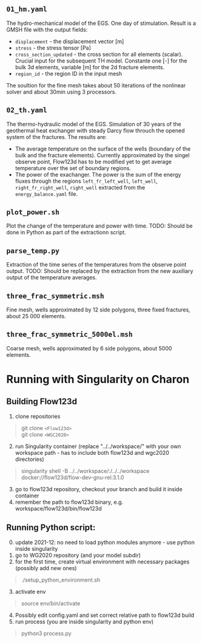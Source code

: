 ## `01_hm.yaml`
The hydro-mechanical model of the EGS. One day of stimulation. Result is a GMSH file with the output fields:
- `displacement` - the displacement vector [m]
- `stress` - the stress tensor [Pa]
- `cross_section_updated` - the cross section for all elements (scalar). 
  Crucial input for the subsequent TH model. Constante one [-] for the bulk 3d elements, variable [m] for the 2d fracture elements. 
- `region_id` - the region ID in the input mesh

The soultion for the fine mesh takes about 50 iterations of the nonlinear solver and about 30min using 3 processors.

## `02_th.yaml`
The thermo-hydraulic model of the EGS. Simulation of 30 years of the geothermal heat exchanger with steady Darcy flow throuch the opened system of the fractures. The results are: 

- The average temperature on the surface of the wells (boundary of the bulk and the fracture elements). Currently approximated by the singel observe point, Flow123d has to be modified yet to get average temperature over the set of boundary regions.
- The power of the exachanger. The power is the sum of the energy fluxes through the regions `left_fr_left_well`, `left_well`, `right_fr_right_well`, `right_well` extracted from the `energy_balance.yaml` file.


## `plot_power.sh` 
Plot the change of the temperature and power with time. TODO: Should be done in Python as part of the extractionn script.

## `parse_temp.py`
Extraction of the time series of the temperatures from the observe point output. TODO: Should be replaced by the extraction from the new auxiliary output of the temperature averages.

## `three_frac_symmetric.msh`
Fine mesh, wells approximated by 12 side polygons, three fixed fractures, about 25 000 elements.
## `three_frac_symmetric_5000el.msh`
Coarse mesh, wells approximated by 6 side polygons, about 5000 elements.







# Running with Singularity on Charon

## Building Flow123d

1. clone repositories
> git clone `<Flow123d>`\
> git clone `<WGC2020>`
2. run Singularity container (replace "../../workspace/" with your own workspace path - has to include both flow123d and wgc2020 directories)
> singularity shell -B ../../workspace/:/../../workspace docker://flow123d/flow-dev-gnu-rel:3.1.0
3. go to flow123d repository, checkout your branch and build it inside container
4. remember the path to flow123d binary, e.g. workspace/flow123d/bin/flow123d

## Running Python script:
0. update 2021-12: no need to load python modules anymore - use python inside singularity
1. go to WG2020 repository (and your model subdir)
2. for the first time, create virtual environment with necessary packages (possibly add new ones)
> ./setup_python_environment.sh
3. activate env
> source env/bin/activate
4. Possibly edit config.yaml and set correct relative path to flow123d build
5. run process (you are inside singularity and python env)
> python3 process.py
